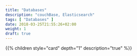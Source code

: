 ```yaml
---
title: "Databases"
description: "couchBase, Elasticsearch"
tags: [ "Databases" ]
date: 2018-03-25T21:55:26+02:00
weight: 1
draft: true
---
```

{{% children style="card" depth="1"  description="true" %}}
